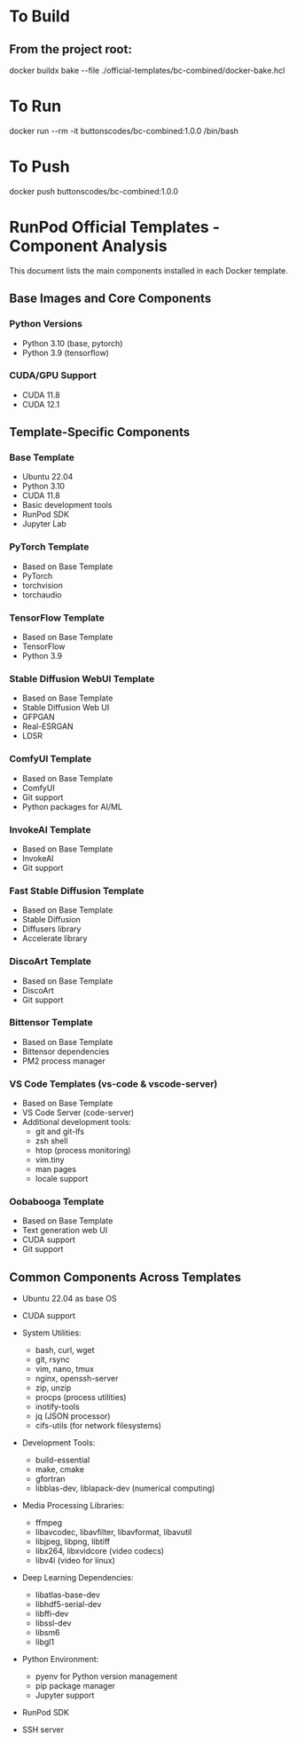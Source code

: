 # To Build

## From the project root:
docker buildx bake --file ./official-templates/bc-combined/docker-bake.hcl

# To Run

docker run --rm -it buttonscodes/bc-combined:1.0.0 /bin/bash

# To Push

docker push buttonscodes/bc-combined:1.0.0

# RunPod Official Templates - Component Analysis

This document lists the main components installed in each Docker template.

## Base Images and Core Components

### Python Versions
- Python 3.10 (base, pytorch)
- Python 3.9 (tensorflow)

### CUDA/GPU Support
- CUDA 11.8
- CUDA 12.1

## Template-Specific Components

### Base Template
- Ubuntu 22.04
- Python 3.10
- CUDA 11.8
- Basic development tools
- RunPod SDK
- Jupyter Lab

### PyTorch Template
- Based on Base Template
- PyTorch
- torchvision
- torchaudio

### TensorFlow Template
- Based on Base Template
- TensorFlow
- Python 3.9

### Stable Diffusion WebUI Template
- Based on Base Template
- Stable Diffusion Web UI
- GFPGAN
- Real-ESRGAN
- LDSR

### ComfyUI Template
- Based on Base Template
- ComfyUI
- Git support
- Python packages for AI/ML

### InvokeAI Template
- Based on Base Template
- InvokeAI
- Git support

### Fast Stable Diffusion Template
- Based on Base Template
- Stable Diffusion
- Diffusers library
- Accelerate library

### DiscoArt Template
- Based on Base Template
- DiscoArt
- Git support

### Bittensor Template
- Based on Base Template
- Bittensor dependencies
- PM2 process manager

### VS Code Templates (vs-code & vscode-server)
- Based on Base Template
- VS Code Server (code-server)
- Additional development tools:
  - git and git-lfs
  - zsh shell
  - htop (process monitoring)
  - vim.tiny
  - man pages
  - locale support

### Oobabooga Template
- Based on Base Template
- Text generation web UI
- CUDA support
- Git support

## Common Components Across Templates
- Ubuntu 22.04 as base OS
- CUDA support
- System Utilities:
  - bash, curl, wget
  - git, rsync
  - vim, nano, tmux
  - nginx, openssh-server
  - zip, unzip
  - procps (process utilities)
  - inotify-tools
  - jq (JSON processor)
  - cifs-utils (for network filesystems)

- Development Tools:
  - build-essential
  - make, cmake
  - gfortran
  - libblas-dev, liblapack-dev (numerical computing)

- Media Processing Libraries:
  - ffmpeg
  - libavcodec, libavfilter, libavformat, libavutil
  - libjpeg, libpng, libtiff
  - libx264, libxvidcore (video codecs)
  - libv4l (video for linux)

- Deep Learning Dependencies:
  - libatlas-base-dev
  - libhdf5-serial-dev
  - libffi-dev
  - libssl-dev
  - libsm6
  - libgl1

- Python Environment:
  - pyenv for Python version management
  - pip package manager
  - Jupyter support

- RunPod SDK
- SSH server
